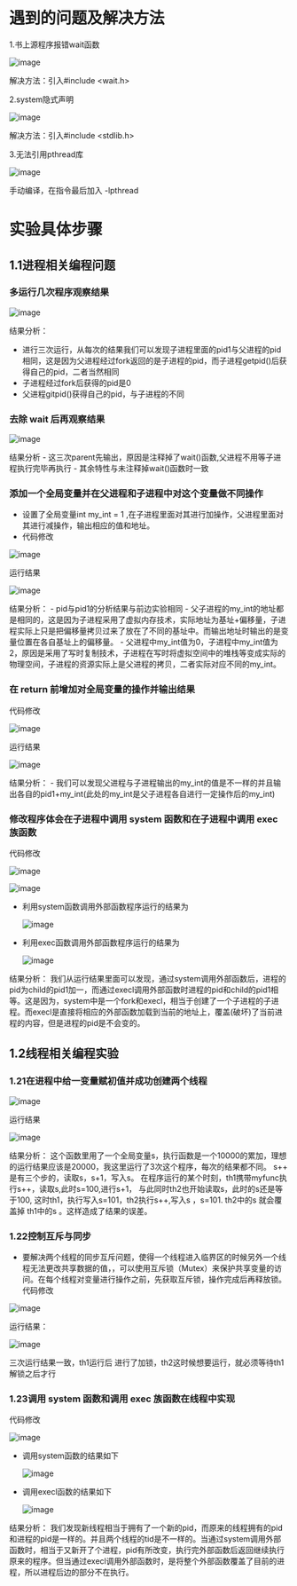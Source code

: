 # 遇到的问题及解决方法
1.书上源程序报错wait函数

![image](https://github.com/774512/774512/assets/148979339/2a18b473-f826-4194-afdc-46d6a59a0ac1)

解决方法：引入#include <wait.h>

2.system隐式声明

![image](https://github.com/774512/774512/assets/148979339/774bd953-e04f-4c14-993f-26b1524391fc)

解决方法：引入#include <stdlib.h>

3.无法引用pthread库

![image](https://github.com/774512/774512/assets/148979339/11179713-a6b6-4bd9-a890-9e3a159e121f)

手动编译，在指令最后加入 -lpthread
# 实验具体步骤
## 1.1进程相关编程问题
### 多运行几次程序观察结果

![image](https://github.com/774512/774512/assets/148979339/7c60fd1e-42f6-43d4-9abb-0366f5bff1d4)

结果分析：
  - 进行三次运行，从每次的结果我们可以发现子进程里面的pid1与父进程的pid相同，这是因为父进程经过fork返回的是子进程的pid，而子进程getpid()后获得自己的pid，二者当然相同
  - 子进程经过fork后获得的pid是0
  - 父进程gitpid()获得自己的pid，与子进程的不同
### 去除 wait 后再观察结果

![image](https://github.com/774512/774512/assets/148979339/4014152a-eaa1-4f6f-b3ca-f867adb07b09)

结果分析
    - 这三次parent先输出，原因是注释掉了wait()函数,父进程不用等子进程执行完毕再执行
    - 其余特性与未注释掉wait()函数时一致
### 添加一个全局变量并在父进程和子进程中对这个变量做不同操作
- 设置了全局变量int my_int = 1 ,在子进程里面对其进行加操作，父进程里面对其进行减操作，输出相应的值和地址。
- 代码修改

![image](https://github.com/774512/774512/assets/148979339/243feb6d-df43-418b-98e6-23d76a1f36a7)

运行结果

![image](https://github.com/774512/774512/assets/148979339/fb75f790-6827-41e6-9003-674383926b17)

结果分析：
    - pid与pid1的分析结果与前边实验相同
    - 父子进程的my_int的地址都是相同的，这是因为子进程采用了虚拟内存技术，实际地址为基址+偏移量，子进程实际上只是把偏移量拷贝过来了放在了不同的基址中。而输出地址时输出的是变量位置在各自基址上的偏移量。
    - 父进程中my_int值为0，子进程中my_int值为2，原因是采用了写时复制技术，子进程在写时将虚拟空间中的堆栈等变成实际的物理空间，子进程的资源实际上是父进程的拷贝，二者实际对应不同的my_int。
###  在 return 前增加对全局变量的操作并输出结果
代码修改

![image](https://github.com/774512/774512/assets/148979339/145599ee-fcfa-4f7f-9702-bac09d0dbcd3)

运行结果

![image](https://github.com/774512/774512/assets/148979339/a0eb5ba1-8835-4ff0-9fa0-101ebaaf41da)

结果分析：
    - 我们可以发现父进程与子进程输出的my_int的值是不一样的并且输出各自的pid1+my_int(此处的my_int是父子进程各自进行一定操作后的my_int)
### 修改程序体会在子进程中调用 system 函数和在子进程中调用 exec 族函数
代码修改

![image](https://github.com/774512/774512/assets/148979339/924fcd80-867f-4202-a051-ee5ded2da09e)

![image](https://github.com/774512/774512/assets/148979339/635b98d3-55ca-4cdc-9a20-fe9479c71a03)

- 利用system函数调用外部函数程序运行的结果为

   ![image](https://github.com/774512/774512/assets/148979339/2f0769c9-5caf-48ae-9b52-b8cbe89f964a)

- 利用exec函数调用外部函数程序运行的结果为

   ![image](https://github.com/774512/774512/assets/148979339/b987f49d-e1d4-4256-9d2d-4e7252c3b09e)

结果分析：
    我们从运行结果里面可以发现，通过system调用外部函数后，进程的pid为child的pid1加一，而通过execl调用外部函数时进程的pid和child的pid1相等。这是因为，system中是一个fork和execl，相当于创建了一个子进程的子进程。而execl是直接将相应的外部函数加载到当前的地址上，覆盖(破坏)了当前进程的内容，但是进程的pid是不会变的。
## 1.2线程相关编程实验
### 1.21在进程中给一变量赋初值并成功创建两个线程

![image](https://github.com/774512/774512/assets/148979339/5dd47a62-4f15-4f4c-bbef-5e30f9daaf1c)

运行结果

![image](https://github.com/774512/774512/assets/148979339/e2c92a21-7933-4ac6-8ace-6e9969d4bc79)

结果分析：
    这个函数里用了一个全局变量s，执行函数是一个10000的累加，理想的运行结果应该是20000，我这里运行了3次这个程序，每次的结果都不同。 
    s++ 是有三个步的，读取s，s+1，写入s。
    在程序运行的某个时刻，th1携带myfunc执行s++，读取s,此时s=100,进行s+1， 与此同时th2也开始读取s，此时的s还是等于100, 这时th1，执行写入s=101，th2执行s++,写入s ，s=101. th2中的s 就会覆盖掉 th1中的s 。这样造成了结果的误差。
### 1.22控制互斥与同步
- 要解决两个线程的同步互斥问题，使得一个线程进入临界区的时候另外一个线程无法更改共享数据的值，，可以使用互斥锁（Mutex）来保护共享变量的访问。在每个线程对变量进行操作之前，先获取互斥锁，操作完成后再释放锁。
代码修改

![image](https://github.com/774512/774512/assets/148979339/64c168ab-a40d-4482-8c73-1cf35f0aedad)

运行结果：

![image](https://github.com/774512/774512/assets/148979339/e018c73d-ab26-424a-84cf-ab19151b7444)

三次运行结果一致，th1运行后 进行了加锁，th2这时候想要运行，就必须等待th1解锁之后才行
### 1.23调用 system 函数和调用 exec 族函数在线程中实现
代码修改

![image](https://github.com/774512/774512/assets/148979339/1c4b8f7e-fc77-4233-b35a-b88146c017c0)

- 调用system函数的结果如下

   ![image](https://github.com/774512/774512/assets/148979339/5bac9334-53eb-4844-ae49-d92bb33ec81a)

- 调用execl函数的结果如下

  ![image](https://github.com/774512/774512/assets/148979339/293a19bf-7583-42e1-84f7-8000f5891722)

结果分析：
    我们发现新线程相当于拥有了一个新的pid，而原来的线程拥有的pid和进程的pid是一样的。并且两个线程的tid是不一样的。当通过system调用外部函数时，相当于又新开了个进程，pid有所改变，执行完外部函数后返回继续执行原来的程序。但当通过execl调用外部函数时，是将整个外部函数覆盖了目前的进程，所以进程后边的部分不在执行。
    






 






<!---
774512/774512 is a ✨ special ✨ repository because its `README.md` (this file) appears on your GitHub profile.
You can click the Preview link to take a look at your changes.
--->
